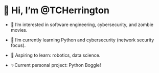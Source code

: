  <h1>👋 Hi, I’m @TCHerrington </h1>

- 👀 I’m interested in software engineering, cybersecurity, and zombie movies.
- 🌱 I’m currently learning Python and cybersecurity (network security focus).
- 🌱 Aspiring to learn: robotics, data science.

- ✨Current personal project: Python Boggle!

<!---
TCHerrington/TCHerrington is a ✨ special ✨ repository because its `README.md` (this file) appears on your GitHub profile.
You can click the Preview link to take a look at your changes.
--->
